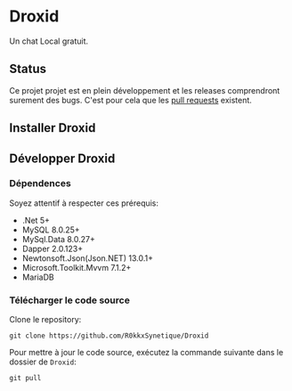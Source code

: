 # Droxid

Un chat Local gratuit.

## Status

Ce projet projet est en plein développement et les releases comprendront surement des bugs. C'est pour cela que les [pull requests](https://github.com/R0kkxSynetique/Droxid/pulls) existent.

## Installer Droxid

## Développer Droxid

### Dépendences

Soyez attentif à respecter ces prérequis:

- .Net 5+
- MySQL 8.0.25+
- MySql.Data 8.0.27+
- Dapper 2.0.123+
- Newtonsoft.Json(Json.NET) 13.0.1+
- Microsoft.Toolkit.Mvvm 7.1.2+
- MariaDB

### Télécharger le code source

Clone le repository:

```shell
git clone https://github.com/R0kkxSynetique/Droxid
```

Pour mettre à jour le code source, exécutez la commande suivante dans le dossier de `Droxid`:

```shell
git pull
```
